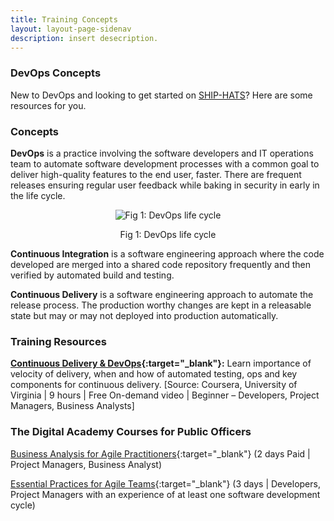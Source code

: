 ```yaml
---
title: Training Concepts
layout: layout-page-sidenav
description: insert desecription.
---
```


### DevOps Concepts 
 
New to DevOps and looking to get started on [SHIP-HATS](../overview)? Here are some resources for you.

### Concepts 

**DevOps** is a practice involving the software developers and IT operations team to automate software development processes with a common goal to deliver high-quality features to the end user, faster. There are frequent releases ensuring regular user feedback while baking in security in early in the life cycle.    

<p align="center"><img src="https://user-images.githubusercontent.com/85614716/124014776-83c82600-da16-11eb-9639-203bb0121745.png" alt="Fig 1: DevOps life cycle"></p>
<p align="center">Fig 1: DevOps life cycle</p>

**Continuous Integration** is a software engineering approach where the code developed are merged into a shared code repository frequently and then verified by automated build and testing.

**Continuous Delivery** is a software engineering approach to automate the release process. The production worthy changes are kept in a releasable state but may or may not deployed into production automatically. 

### Training Resources 
**[Continuous Delivery & DevOps](https://www.coursera.org/learn/uva-darden-continous-delivery-devops#about){:target="_blank"}:**  Learn importance of velocity of delivery, when and how of automated testing, ops and key components for continuous delivery. [Source: Coursera, University of Virginia | 9 hours | Free On-demand video | Beginner – Developers, Project Managers, Business Analysts]

### The Digital Academy Courses for Public Officers 
[Business Analysis for Agile Practitioners](https://thedigitalacademy.tech.gov.sg/course/detail/business-analysis-for--agile--practitioners){:target="_blank"} (2 days Paid | Project Managers, Business Analyst)

[Essential Practices for Agile Teams](https://thedigitalacademy.tech.gov.sg/course/detail/essential-practices-for--agile--teams){:target="_blank"} (3 days | Developers, Project Managers with an experience of at least one software development cycle)


 
 
